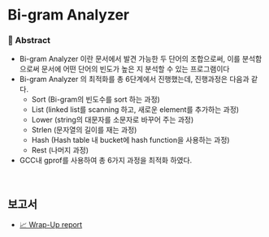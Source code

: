 # Bi-gram Analyzer
### 📝 Abstract
- Bi-gram Analyzer 이란 문서에서 발견 가능한 두 단어의 조합으로써, 이를 분석함으로써 문서에 어떤 단어의 빈도가 높은 지 분석할 수 있는 프로그램이다
- Bi-gram Analyzer 의 최적화를 총 6단계에서 진행했는데, 진행과정은 다음과 같다.
  - Sort (Bi-gram의 빈도수를 sort 하는 과정)
  - List (linked list를 scanning 하고, 새로운 element를 추가하는 과정)
  - Lower (string의 대문자를 소문자로 바꾸어 주는 과정)
  - Strlen (문자열의 길이를 재는 과정)
  - Hash (Hash table 내 bucket에 hash function을 사용하는 과정)
  - Rest (나머지 과정)
- GCC내 gprof를 사용하여 총 6가지 과정을 최적화 하였다.
<br>

## 보고서
- [📈 Wrap-Up report]((https://github.com/user-attachments/files/18051858/Bigram.analyzer.pdf)
)
